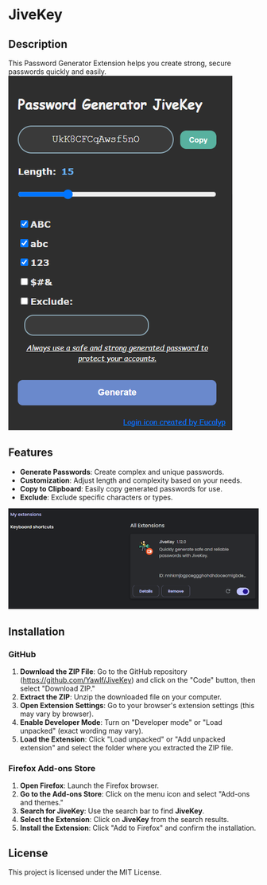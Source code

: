 # JiveKey

## Description
This Password Generator Extension helps you create strong, secure passwords quickly and easily.
![Extension2](Extension2.png)

## Features
- **Generate Passwords**: Create complex and unique passwords.
- **Customization**: Adjust length and complexity based on your needs.
- **Copy to Clipboard**: Easily copy generated passwords for use.
- **Exclude**: Exclude specific characters or types.

![Extension1](Extension1.png)

## Installation
### GitHub
1. **Download the ZIP File**: Go to the GitHub repository (https://github.com/Yawlf/JiveKey) and click on the "Code" button, then select "Download ZIP."
2. **Extract the ZIP**: Unzip the downloaded file on your computer.
3. **Open Extension Settings**: Go to your browser's extension settings (this may vary by browser).
4. **Enable Developer Mode**: Turn on "Developer mode" or "Load unpacked" (exact wording may vary).
5. **Load the Extension**: Click "Load unpacked" or "Add unpacked extension" and select the folder where you extracted the ZIP file.

### Firefox Add-ons Store
1. **Open Firefox**: Launch the Firefox browser.
2. **Go to the Add-ons Store**: Click on the menu icon and select "Add-ons and themes."
3. **Search for JiveKey**: Use the search bar to find **JiveKey**.
4. **Select the Extension**: Click on **JiveKey** from the search results.
5. **Install the Extension**: Click "Add to Firefox" and confirm the installation.

## License

This project is licensed under the MIT License.
